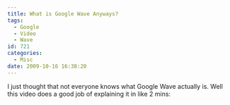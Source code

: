 ```yaml
---
title: What is Google Wave Anyways?
tags:
  - Google
  - Video
  - Wave
id: 721
categories:
  - Misc
date: 2009-10-16 16:38:20
---
```


I just thought that not everyone knows what Google Wave actually is. Well this video does a good job of explaining it in like 2 mins:

<object classid="clsid:d27cdb6e-ae6d-11cf-96b8-444553540000" width="640" height="385" codebase="https://download.macromedia.com/pub/shockwave/cabs/flash/swflash.cab#version=6,0,40,0"><param name="allowFullScreen" value="true" /><param name="allowscriptaccess" value="always" /><param name="src" value="https://www.youtube.com/v/rDu2A3WzQpo&amp;hl=en&amp;fs=1&amp;hd=1" /><param name="allowfullscreen" value="true" /><embed type="application/x-shockwave-flash" width="640" height="385" src="https://www.youtube.com/v/rDu2A3WzQpo&amp;hl=en&amp;fs=1&amp;hd=1" allowscriptaccess="always" allowfullscreen="true"></embed></object>